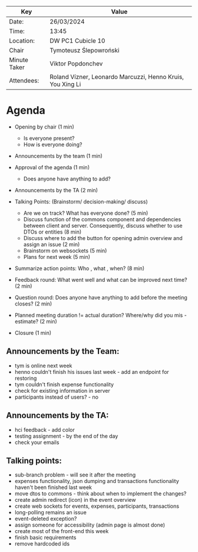 | Key          | Value                                                      |
|--------------|------------------------------------------------------------|
| Date:        | 26/03/2024                                                 |
| Time:        | 13:45                                                      |
| Location:    | DW PC1 Cubicle 10                                          |
| Chair        | Tymoteusz Ślepowroński                                     |
| Minute Taker | Viktor Popdonchev                                          |
| Attendees:   | Roland Vízner, Leonardo Marcuzzi, Henno Kruis, You Xing Li |

# Agenda
- Opening by chair (1 min)
    - Is everyone present?
    - How is everyone doing?
- Announcements by the team (1 min)

- Approval of the agenda (1 min)
    - Does anyone have anything to add?
- Announcements by the TA (2 min)



- Talking Points: (Brainstorm/ decision-making/ discuss)
    - Are we on track? What has everyone done? (5 min)
    - Discuss function of the commons component and dependencies between client and server. Consequently, discuss whether to use DTOs   or entities (8 min)
    - Discuss where to add the button for opening admin overview and assign an issue (2 min)
    - Brainstorm on websockets (5 min)
    - Plans for next week (5 min)

  
- Summarize action points: Who , what , when? (8 min)
- Feedback round: What went well and what can be improved next time? (2 min)


- Question round: Does anyone have anything to add before the meeting closes? (2 min)
- Planned meeting duration != actual duration? Where/why did you mis -estimate? (2 min)
- Closure (1 min)

## Announcements by the Team:
- tym is online next week
- henno couldn't finish his issues last week - add an endpoint for restoring
- tym couldn't finish expense functionality
- check for existing information in server
- participants instead of users? - no

## Announcements by the TA:
- hci feedback - add color
- testing assignment - by the end of the day
- check your emails

## Talking points:
- sub-branch problem - will see it after the meeting
- expenses functionality, json dumping and transactions functionality haven't been finished last week
- move dtos to commons - think about when to implement the changes?
- create admin redirect (icon) in the event overview
- create web sockets for events, expenses, participants, transactions
- long-polling remains an issue
- event-deleted exception?
- assign someone for accessibility (admin page is almost done)
- create most of the front-end this week
- finish basic requirements
- remove hardcoded ids


